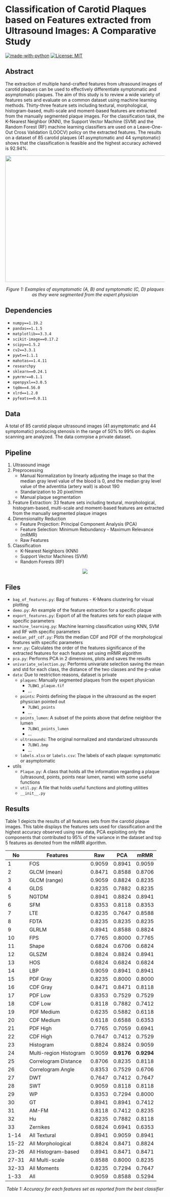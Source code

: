 # Classification of Carotid Plaques based on Features extracted from Ultrasound Images: A Comparative Study

[![made-with-python](https://img.shields.io/badge/Made%20with-Python-1f425f.svg)](https://www.python.org/)
[![License: MIT](https://img.shields.io/badge/License-MIT-yellow.svg)](https://github.com/giakou4/carotid_plaques_ml/LICENSE)

## Abstract

The extraction of multiple hand-crafted features from ultrasound images of carotid plaques can be used to effectively differentiate symptomatic and asymptomatic plaques. The aim of this study is to review a wide variety of features sets and evaluate on a common dataset using machine learning methods. Thirty-three feature sets including textural, morphological, histogram-based, multi-scale and moment-based features are extracted from the manually segmented plaque images. For the classification task, the K-Nearest Neighbor (KNN), the Support Vector Machine (SVM) and the Random Forest (RF) machine learning classifiers are used on a Leave-One-Out Cross Validation (LOOCV) policy on the extracted features. The results on a dataset of 85 carotid plaques (41 asymptomatic and 44 symptomatic) shows that the classification is feasible and the highest accuracy achieved is 92.94%.

<p align="center">
  <img src="https://user-images.githubusercontent.com/57758089/157412435-7740562f-c730-41a2-9447-691b509d36a5.png" width="600" height="400">
</p>

<p align="center">
    <em>Figure 1: Examples of asymptomatic (A, B) and symptomatic (C, D) plaques as they were segmented from the expert physician</em>
</p>

## Dependencies

* ```numpy==1.19.2```
* ```pandas==1.1.5```
* ```matplotlib==3.3.4```
* ```scikit-image==0.17.2```
* ```scipy==1.5.2```
* ```cv2==3.3.1```
* ```pywt==1.1.1```
* ```mahotas==1.4.11```
* ```researchpy```
* ```sklearn==0.24.1```
* ```pymrmr==0.1.1```
* ```openpyxl==3.0.5```
* ```tqdm==4.56.0```
* ```xlrd==1.2.0```
* ```pyfeats==0.0.11```

## Data

A total of 85 carotid plaque ultrasound images (41 asymptomatic and 44 symptomatic) producing stenosis in the range of 50% to 99% on duplex scanning are analyzed. The data comrpise a private dataset.

## Pipeline

1. Ultrasound image
2. Preprocessing
    * Manual Normalization by linearly adjusting the image so that the median gray level value of the blood is 0, and the median gray level value of the adventitia (artery wall) is about 190
    * Standarization to 20 pixel/mm
    * Manual plaque segmentation
3. Feature Extraction: 33 feature sets including textural, morphological, histogram-based, multi-scale and moment-based features are extracted from the manually segmented plaque images
4. Dimensionality Reduction
    * Feature Projection: Principal Component Analysis (PCA)
    * Feature Selection: Minimum Rebundancy - Maximum Relevance (mRMR)
    * Raw Features
5. Classification
    * K-Nearest Neighbors (KNN)
    * Support Vector Machines (SVM)
    * Random Forests (RF)

<p align="center">
  <img src="https://user-images.githubusercontent.com/57758089/157421388-2fde058c-f4e9-4db7-9909-2c81043f50a2.png">
</p>

## Files

* ```bag_of_features.py```: Bag of features - K-Means clustering for visual plotting
* ```demo.py```: An example of the feature extraction for a specific plaque
* ```export_features.py```: Export of all the features sets for each plaque with specific parameters
* ```machine_learning.py```: Machine learning classification using KNN, SVM and RF with specific parameters
* ```median_pdf_cdf.py```: Plots the median CDF and PDF of the morphological features with specific parameters
* ```mrmr.py```: Calculates the order of the features significance of the extracted features for each feature set using mRMR algorithm
* ```pca.py```: Performs PCA in 2 dimensions, plots and saves the results
* ```univariate_selection.py```: Performs univariate selection saving the mean and std for each class, the distance of the two classes and the p-value
* ```data```: Due to restriction reasons, dataset is private
    *  ```plaques```: Manually segmented plaques from the expert physician
        * ```7LBW1_plaque.tif```
        * ...
    *  ```points```: Points defining the plaque in the ultrasound as the expert physician pointed out
        * ```7LBW1_points```  
        * ...
    *  ```points_lumen```: A subset of the points above that define neighbor the lumen
        * ```7LBW1_points_lumen``` 
        * ...
    *  ```ultrasounds```: The original normalized and standarized ultrasounds
       * ```7LBW1.bmp``` 
       * ...
    *  ```labels.xlsx``` or ```labels.csv```: The labels of each plaque: symptomatic or asymptomatic
* utils
    * ```Plaque.py```: A class that holds all the information regarding a plaque (ultrasound, points, points near lumen, name) with some useful functions
    * ```util.py```: A file that holds useful functions and plotting utilities
    * ```__init__.py ```

## Results

Table 1 depicts the results of all features sets from the carotid plaque images. This table displays the features sets used for classification and the highest accuracy observed using raw data, PCA exploiting only the components that contributed to 95\% of the variance in the dataset and top 5 features as denoted from the mRMR algorithm.

<div align="center">
  
| **No** | **Features**           | **Raw** | **PCA** | **mRMR** |
|--------|------------------------|---------|---------|----------|
| 1      | FOS                    | 0.9059  | 0.8941  | 0.9059   |
| 2      | GLCM (mean)            | 0.8471  | 0.8588  | 0.8706   |
| 3      | GLCM (range)           | 0.9059  | 0.8824  | 0.8235   |
| 4      | GLDS                   | 0.8235  | 0.7882  | 0.8235   |
| 5      | NGTDM                  | 0.8941  | 0.8824  | 0.8941   |
| 6      | SFM                    | 0.8353  | 0.8118  | 0.8353   |
| 7      | LTE                    | 0.8235  | 0.7647  | 0.8588   |
| 8      | FDTA                   | 0.8235  | 0.8235  | 0.8235   |
| 9      | GLRLM                  | 0.8941  | 0.8588  | 0.8824   |
| 10     | FPS                    | 0.7765  | 0.8000  | 0.7765   |
| 11     | Shape                  | 0.6824  | 0.6706  | 0.6824   |
| 12     | GLSZM                  | 0.8824  | 0.8824  | 0.8941   |
| 13     | HOS                    | 0.6824  | 0.6824  | 0.6824   |
| 14     | LBP                    | 0.9059  | 0.8941  | 0.8941   |
| 15     | PDF Gray               | 0.8235  | 0.8000  | 0.8000   |
| 16     | CDF Gray               | 0.8471  | 0.8471  | 0.8118   |
| 17     | PDF Low                | 0.8353  | 0.7529  | 0.7529   |
| 18     | CDF Low                | 0.8118  | 0.7882  | 0.7412   |
| 19     | PDF Medium             | 0.6235  | 0.5882  | 0.6118   |
| 20     | CDF Medium             | 0.6118  | 0.6588  | 0.6353   |
| 21     | PDF High               | 0.7765  | 0.7059  | 0.6941   |
| 22     | CDF High               | 0.7647  | 0.7412  | 0.7529   |
| 23     | Histogram              | 0.8824  | 0.8824  | 0.9059   |
| 24     | Multi-region Histogram | 0.9059  | **0.9176**  | **0.9294**   |
| 25     | Correlogram Distance   | 0.8706  | 0.8235  | 0.8118   |
| 26     | Correlogram Angle      | 0.8353  | 0.7529  | 0.6706   |
| 27     | DWT                    | 0.7647  | 0.7412  | 0.7647   |
| 28     | SWT                    | 0.9059  | 0.8118  | 0.8118   |
| 29     | WP                     | 0.8353  | 0.7294  | 0.8000   |
| 30     | GT                     | 0.8941  | 0.8941  | 0.7412   |
| 31     | AM-FM                  | 0.8118  | 0.7412  | 0.8235   |
| 32     | Hu                     | 0.8235  | 0.7882  | 0.8118   |
| 33     | Zernikes               | 0.6824  | 0.6941  | 0.6353   |
| 1-14   | All Textural           | 0.8941  | 0.9059  | 0.8941   |
| 15-22  | All Morphological      | 0.8824  | 0.8471  | 0.8824   |
| 23-26  | All Histogram-based    | 0.8941  | 0.8471  | 0.8471   |
| 27-31  | All Multi-scale        | 0.8588  | 0.8000  | 0.8235   |
| 32-33  | All Moments            | 0.8235  | 0.7294  | 0.7647   |
| 1-33   | All                    | 0.9059  | 0.8588  | 0.5294   |
  
</div>

<p align="center">
    <em> Table 1: Accuracy for each features set as reported from the best classifier</em>
</p>

